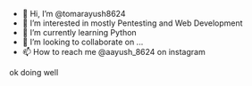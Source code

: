 - 👋 Hi, I’m @tomarayush8624
- 👀 I’m interested in mostly Pentesting and Web Development
- 🌱 I’m currently learning Python
- 💞️ I’m looking to collaborate on ...
- 📫 How to reach me @aayush_8624 on instagram

<!---
tomarayush8624/tomarayush8624 is a ✨ special ✨ repository because its `README.md` (this file) appears on your GitHub profile.
You can click the Preview link to take a look at your changes.
--->
ok doing well
